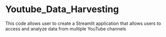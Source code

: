 # Youtube_Data_Harvesting
This code allows user to create a Streamlit application that allows users to access and analyze data from multiple YouTube channels
